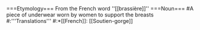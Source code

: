 ===Etymology===
From the French word ''[[brassière]]''
===Noun===
#A piece of underwear worn by women to support the breasts
#:'''Translations'''
#:*[[French]]: [[Soutien-gorge]]